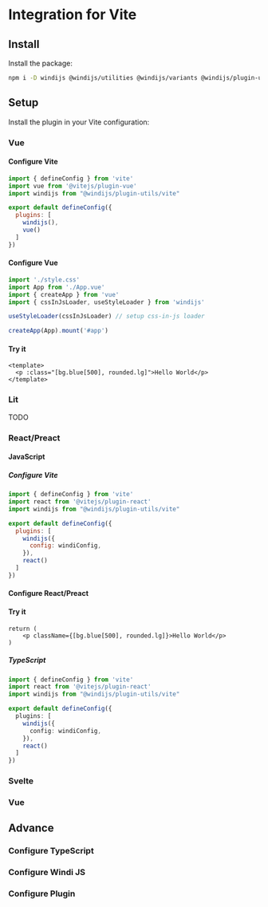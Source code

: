 <script setup lang="ts">
    import Switch from "../.vitepress/components/Switch.vue"
</script>

# Integration for Vite

<Switch></Switch>

## Install

Install the package:

```bash
npm i -D windijs @windijs/utilities @windijs/variants @windijs/plugin-utils
```

## Setup

Install the plugin in your Vite configuration:

### Vue

#### Configure Vite

```js vite.config.js
import { defineConfig } from 'vite'
import vue from '@vitejs/plugin-vue'
import windijs from "@windijs/plugin-utils/vite"

export default defineConfig({
  plugins: [
    windijs(),
    vue()
  ]
})
```

#### Configure Vue

```js main.js
import './style.css'
import App from './App.vue'
import { createApp } from 'vue'
import { cssInJsLoader, useStyleLoader } from 'windijs'

useStyleLoader(cssInJsLoader) // setup css-in-js loader

createApp(App).mount('#app')
```

#### Try it

```vue App.vue
<template>
  <p :class="[bg.blue[500], rounded.lg]">Hello World</p>
</template>
```

### Lit

TODO

### React/Preact

#### JavaScript

##### Configure Vite

```js vite.config.js
import { defineConfig } from 'vite'
import react from '@vitejs/plugin-react'
import windijs from "@windijs/plugin-utils/vite"

export default defineConfig({
  plugins: [
    windijs({
      config: windiConfig,
    }),
    react()
  ]
})
```

#### Configure React/Preact

<template v-if="true">

```jsx [main.jsx]
import './index.css'

import { cssInJsLoader, useArrayHelper, useStyleLoader } from 'windijs'

import App from './App'
import React from 'react'
import ReactDOM from 'react-dom/client'

useArrayHelper()
useStyleLoader(cssInJsLoader)

ReactDOM.createRoot(document.getElementById('root')).render(
  <React.StrictMode>
    <App />
  </React.StrictMode>
)
```
</template>

<template v-else>

```tsx [main.tsx]
import './index.css'

import { cssInJsLoader, useArrayHelper, useStyleLoader } from 'windijs'

import App from './App'
import React from 'react'
import ReactDOM from 'react-dom/client'

useArrayHelper()
useStyleLoader(cssInJsLoader)

ReactDOM.createRoot(document.getElementById('root')).render(
  <React.StrictMode>
    <App />
  </React.StrictMode>
)
```

</template>

#### Try it

```tsx [App.tsx]
return (
    <p className={[bg.blue[500], rounded.lg]}>Hello World</p>
)
```

##### TypeScript

```ts vite.config.js
import { defineConfig } from 'vite'
import react from '@vitejs/plugin-react'
import windijs from "@windijs/plugin-utils/vite"

export default defineConfig({
  plugins: [
    windijs({
      config: windiConfig,
    }),
    react()
  ]
})
```

### Svelte

### Vue


## Advance

### Configure TypeScript

### Configure Windi JS

### Configure Plugin
